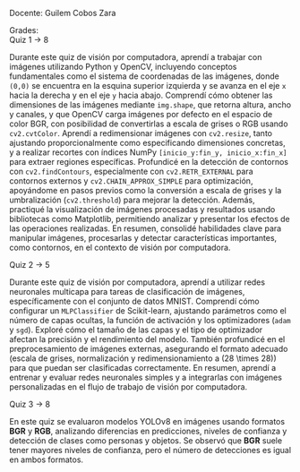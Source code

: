 Docente: Guilem Cobos Zara

Grades:  
Quiz 1 -> 8  

Durante este quiz de visión por computadora, aprendí a trabajar con imágenes utilizando Python y OpenCV, incluyendo conceptos fundamentales como el sistema de coordenadas de las imágenes, donde `(0,0)` se encuentra en la esquina superior izquierda y se avanza en el eje `x` hacia la derecha y en el eje `y` hacia abajo. Comprendí cómo obtener las dimensiones de las imágenes mediante `img.shape`, que retorna altura, ancho y canales, y que OpenCV carga imágenes por defecto en el espacio de color BGR, con posibilidad de convertirlas a escala de grises o RGB usando `cv2.cvtColor`. Aprendí a redimensionar imágenes con `cv2.resize`, tanto ajustando proporcionalmente como especificando dimensiones concretas, y a realizar recortes con índices NumPy `[inicio_y:fin_y, inicio_x:fin_x]` para extraer regiones específicas. Profundicé en la detección de contornos con `cv2.findContours`, especialmente con `cv2.RETR_EXTERNAL` para contornos externos y `cv2.CHAIN_APPROX_SIMPLE` para optimización, apoyándome en pasos previos como la conversión a escala de grises y la umbralización (`cv2.threshold`) para mejorar la detección. Además, practiqué la visualización de imágenes procesadas y resultados usando bibliotecas como Matplotlib, permitiendo analizar y presentar los efectos de las operaciones realizadas. En resumen, consolidé habilidades clave para manipular imágenes, procesarlas y detectar características importantes, como contornos, en el contexto de visión por computadora.

Quiz 2 -> 5  

Durante este quiz de visión por computadora, aprendí a utilizar redes neuronales multicapa para tareas de clasificación de imágenes, específicamente con el conjunto de datos MNIST. Comprendí cómo configurar un `MLPClassifier` de Scikit-learn, ajustando parámetros como el número de capas ocultas, la función de activación y los optimizadores (`adam` y `sgd`). Exploré cómo el tamaño de las capas y el tipo de optimizador afectan la precisión y el rendimiento del modelo. También profundicé en el preprocesamiento de imágenes externas, asegurando el formato adecuado (escala de grises, normalización y redimensionamiento a \(28 \times 28\)) para que puedan ser clasificadas correctamente. En resumen, aprendí a entrenar y evaluar redes neuronales simples y a integrarlas con imágenes personalizadas en el flujo de trabajo de visión por computadora.

Quiz 3 -> 8  

En este quiz se evaluaron modelos YOLOv8 en imágenes usando formatos **BGR** y **RGB**, analizando diferencias en predicciones, niveles de confianza y detección de clases como personas y objetos. Se observó que **BGR** suele tener mayores niveles de confianza, pero el número de detecciones es igual en ambos formatos.

